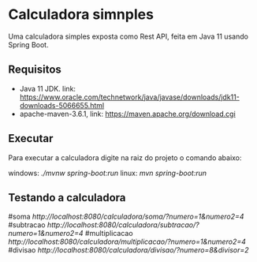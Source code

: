 # Calculadora simnples
Uma calculadora simples exposta como Rest API, feita em Java 11 usando Spring Boot.

## Requisitos
- Java 11 JDK. link: https://www.oracle.com/technetwork/java/javase/downloads/jdk11-downloads-5066655.html 
- apache-maven-3.6.1, link: https://maven.apache.org/download.cgi

## Executar

Para executar a calculadora digite na raiz do projeto o comando abaixo:

windows: *./mvnw spring-boot:run*
linux: *mvn spring-boot:run*

## Testando a calculadora 

#soma *http://localhost:8080/calculadora/soma/?numero=1&numero2=4*
#subtracao *http://localhost:8080/calculadora/subtracao/?numero=1&numero2=4*
#multiplicacao *http://localhost:8080/calculadora/multiplicacao/?numero=1&numero2=4*
#divisao *http://localhost:8080/calculadora/divisao/?numero=8&divisor=2*


